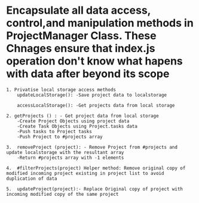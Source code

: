 # Encapsulate all data access, control,and manipulation methods in ProjectManager Class. These Chnages ensure that index.js operation don't know what hapens with data after beyond its scope 

    1. Privatise local storage access methods
        updateLocalStorage(): -Save project data to localstorage

        accessLocalStorage(): -Get projects data from local storage
    
    2. getProjects () : - Get project data from local storage 
        -Create Project Objects using project data 
        -Create Task Objects using Project.tasks data 
        -Push tasks to Project tasks
        -Push Project to #projects array

    3.  removeProject (project): - Remove Project from #projects and update localstorage with the resultant array
        -Return #projects array with -1 elements

    4.  #filterProjects(project) Helper method: Remove original copy of modified incoming project existing in project list to avoid duplication of data

    5.  updateProject(project):- Replace Original copy of project with incoming modified copy of the same project

    
      